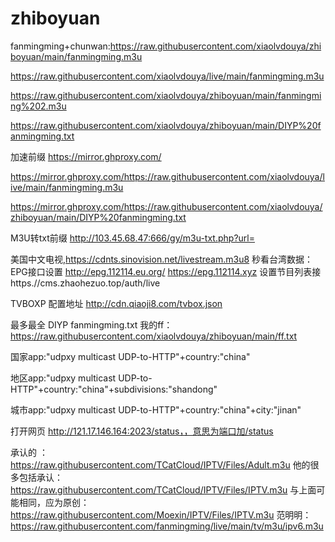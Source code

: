 # zhiboyuan
fanmingming+chunwan:https://raw.githubusercontent.com/xiaolvdouya/zhiboyuan/main/fanmingming.m3u

https://raw.githubusercontent.com/xiaolvdouya/live/main/fanmingming.m3u

https://raw.githubusercontent.com/xiaolvdouya/zhiboyuan/main/fanmingming%202.m3u

https://raw.githubusercontent.com/xiaolvdouya/zhiboyuan/main/DIYP%20fanmingming.txt

加速前缀 https://mirror.ghproxy.com/

https://mirror.ghproxy.com/https://raw.githubusercontent.com/xiaolvdouya/live/main/fanmingming.m3u

https://mirror.ghproxy.com/https://raw.githubusercontent.com/xiaolvdouya/zhiboyuan/main/DIYP%20fanmingming.txt

 M3U转txt前缀    http://103.45.68.47:666/gy/m3u-txt.php?url=

美国中文电视,https://cdnts.sinovision.net/livestream.m3u8
秒看台湾数据：
EPG接口设置
http://epg.112114.eu.org/
https://epg.112114.xyz
设置节目列表接
https.//cms.zhaohezuo.top/auth/live

TVBOXP 配置地址
http://cdn.qiaoji8.com/tvbox.json

最多最全 DIYP fanmingming.txt
我的ff： https://raw.githubusercontent.com/xiaolvdouya/zhiboyuan/main/ff.txt

国家app:"udpxy multicast UDP-to-HTTP"+country:"china"

地区app:"udpxy multicast UDP-to-HTTP"+country:"china"+subdivisions:"shandong"

城市app:"udpxy multicast UDP-to-HTTP"+country:"china"+city:"jinan"

打开网页  http://121.17.146.164:2023/status，，意思为端口加/status

承认的 ：https://raw.githubusercontent.com/TCatCloud/IPTV/Files/Adult.m3u
他的很多包括承认：  https://raw.githubusercontent.com/TCatCloud/IPTV/Files/IPTV.m3u
与上面可能相同，应为原创： https://raw.githubusercontent.com/Moexin/IPTV/Files/IPTV.m3u
范明明： https://raw.githubusercontent.com/fanmingming/live/main/tv/m3u/ipv6.m3u
